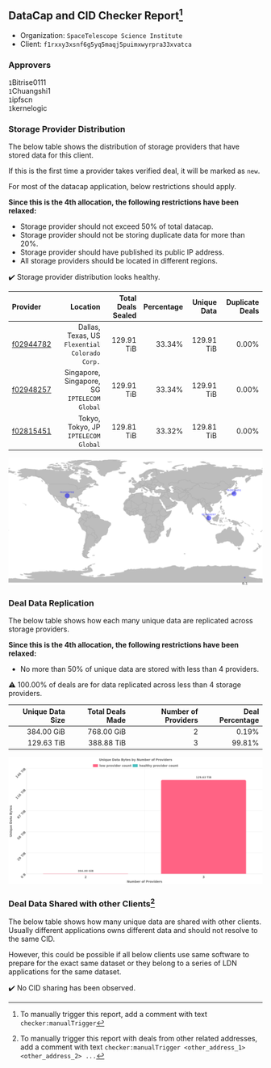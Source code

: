 ## DataCap and CID Checker Report[^1]
 - Organization: `SpaceTelescope Science Institute`
 - Client: `f1rxxy3xsnf6g5yq5maqj5puimxwyrpra33xvatca`
### Approvers
`1`Bitrise0111<br/>`1`Chuangshi1<br/>`1`ipfscn<br/>`1`kernelogic


### Storage Provider Distribution
The below table shows the distribution of storage providers that have stored data for this client.

If this is the first time a provider takes verified deal, it will be marked as `new`.

For most of the datacap application, below restrictions should apply.

**Since this is the 4th allocation, the following restrictions have been relaxed:**
 - Storage provider should not exceed 50% of total datacap.
 - Storage provider should not be storing duplicate data for more than 20%.
 - Storage provider should have published its public IP address.
 - All storage providers should be located in different regions.

✔️ Storage provider distribution looks healthy.

| Provider                                              |                                          Location | Total Deals Sealed | Percentage | Unique Data | Duplicate Deals |
| :---------------------------------------------------- | ------------------------------------------------: | -----------------: | ---------: | ----------: | --------------: |
| [f02944782](https://filfox.info/en/address/f02944782) | Dallas, Texas, US<br/>`Flexential Colorado Corp.` |         129.91 TiB |     33.34% |  129.91 TiB |           0.00% |
| [f02948257](https://filfox.info/en/address/f02948257) |   Singapore, Singapore, SG<br/>`IPTELECOM Global` |         129.91 TiB |     33.34% |  129.91 TiB |           0.00% |
| [f02815451](https://filfox.info/en/address/f02815451) |           Tokyo, Tokyo, JP<br/>`IPTELECOM Global` |         129.81 TiB |     33.32% |  129.81 TiB |           0.00% |

<img src="https://raw.githubusercontent.com/data-preservation-programs/filplus-checker-assets/main/filecoin-project/filecoin-plus-large-datasets/issues/2313/1709276554712.png"/>

### Deal Data Replication
The below table shows how each many unique data are replicated across storage providers.


**Since this is the 4th allocation, the following restrictions have been relaxed:**
- No more than 50% of unique data are stored with less than 4 providers.

⚠️ 100.00% of deals are for data replicated across less than 4 storage providers.

| Unique Data Size | Total Deals Made | Number of Providers | Deal Percentage |
| ---------------: | ---------------: | ------------------: | --------------: |
|       384.00 GiB |       768.00 GiB |                   2 |           0.19% |
|       129.63 TiB |       388.88 TiB |                   3 |          99.81% |

<img src="https://raw.githubusercontent.com/data-preservation-programs/filplus-checker-assets/main/filecoin-project/filecoin-plus-large-datasets/issues/2313/1709276555301.png"/>

### Deal Data Shared with other Clients[^3]
The below table shows how many unique data are shared with other clients.
Usually different applications owns different data and should not resolve to the same CID.

However, this could be possible if all below clients use same software to prepare for the exact same dataset or they belong to a series of LDN applications for the same dataset.

✔️ No CID sharing has been observed.

[^1]: To manually trigger this report, add a comment with text `checker:manualTrigger`

[^2]: Deals from those addresses are combined into this report as they are specified with `checker:manualTrigger`

[^3]: To manually trigger this report with deals from other related addresses, add a comment with text `checker:manualTrigger <other_address_1> <other_address_2> ...`
